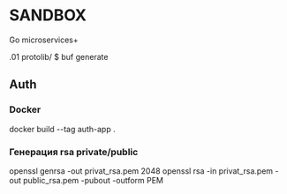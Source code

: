 # SANDBOX

Go microservices+

.01 protolib/ $ buf generate

## Auth
### Docker 
docker build --tag auth-app .

### Генерация rsa private/public
openssl genrsa -out privat_rsa.pem 2048
openssl rsa -in privat_rsa.pem -out public_rsa.pem -pubout -outform PEM
